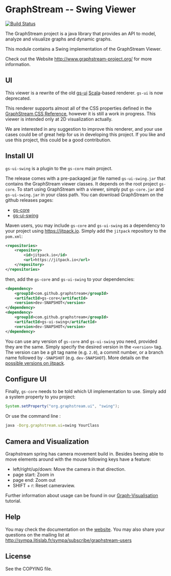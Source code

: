 # GraphStream -- Swing Viewer

[![Build Status](https://travis-ci.org/graphstream/gs-ui-swing.svg?branch=master)](https://travis-ci.org/graphstream/gs-ui-swing)

The GraphStream project is a java library that provides an API to model, analyze and visualize graphs and dynamic graphs.

This module contains a Swing implementation of the GraphStream Viewer.

Check out the Website <http://www.graphstream-project.org/> for more information.

## UI

This viewer is a rewrite of the old [gs-ui](https://github.com/graphstream/gs-ui) [Scala](http://www.scala-lang.org/)-based renderer. `gs-ui` is now deprecated.

This renderer supports almost all of the CSS properties defined in the [GraphStream CSS Reference](http://graphstream-project.org/doc/Advanced-Concepts/GraphStream-CSS-Reference/), however it is still a work in progress. This viewer is intended only at 2D visualization actually.

We are interested in any suggestion to improve this renderer, and your use cases could be of great help for us in developing this project. If you like and use this project, this could be a good contribution.

## Install UI

`gs-ui-swing` is a plugin to the  `gs-core` main project. 

The release comes with a pre-packaged jar file named `gs-ui-swing.jar` that contains the GraphStream viewer classes. It depends on the root project `gs-core`. To start using GraphStream with a viewer, simply put `gs-core.jar` and `gs-ui-swing.jar` in your class path. You can download GraphStream on the github releases pages:

- [gs-core](https://github.com/graphstream/gs-core/releases)
- [gs-ui-swing](https://github.com/graphstream/gs-ui-swing/releases)

Maven users, you may include `gs-core` and `gs-ui-swing` as a dependency to your project using <https://jitpack.io>.
Simply add the `jitpack` repository to the `pom.xml`:

```xml
<repositories>
    <repository>
        <id>jitpack.io</id>
        <url>https://jitpack.io</url>
    </repository>
</repositories>
```

then, add the `gs-core` and `gs-ui-swing` to your dependencies:

```xml
<dependency>
    <groupId>com.github.graphstream</groupId>
    <artifactId>gs-core</artifactId>
    <version>dev-SNAPSHOT</version>
</dependency>
<dependency>
    <groupId>com.github.graphstream</groupId>
    <artifactId>gs-ui-swing</artifactId>
    <version>dev-SNAPSHOT</version>
</dependency>
```

You can use any version of `gs-core` and `gs-ui-swing` you need, provided they are the same. Simply specify the desired version in the `<version>` tag. The version can be a git tag name (e.g. `2.0`), a commit number, or a branch name followed by `-SNAPSHOT` (e.g. `dev-SNAPSHOT`). More details on the [possible versions on jitpack](https://jitpack.io/#graphstream/gs-core).

## Configure UI

Finally, `gs-core` needs to be told which UI implementation to use. Simply add a system property to you project: 

```java
System.setProperty("org.graphstream.ui", "swing");
```

Or use the command line :

```bash
java -Dorg.graphstream.ui=swing YourClass
```

## Camera and Visualization
Graphstream spring has camera movement build in. 
Besides beeing able to move elements around with the mouse following keys have a feature:
* left/right/up/down: Move the camera in that direction.
* page start: Zoom in
* page end: Zoom out
* SHIFT + r: Reset cameraview.

Further information about usage can be found in our [Graph-Visualisation](http://graphstream-project.org/doc/Tutorials/Graph-Visualisation/) tutorial.
## Help

You may check the documentation on the [website](http://graphstream-project.org). You may also share your questions on the mailing list at http://sympa.litislab.fr/sympa/subscribe/graphstream-users

## License

See the COPYING file.
